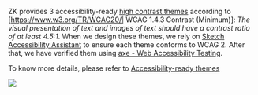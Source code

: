ZK provides 3 accessibility-ready [high contrast
themes](https://www.zkoss.org/wiki/ZK_Developer's_Reference/Theming_and_Styling/ZK_Official_Themes#Accessibility-ready_themes)
according to \[<https://www.w3.org/TR/WCAG20/>\| WCAG 1.4.3 Contrast
(Minimum)\]: *The visual presentation of text and images of text should
have a contrast ratio of at least 4.5:1*. When we design these themes,
we rely on [Sketch Accessibility
Assistant](https://www.sketch.com/extensions/assistants/sketch-accessibility-assistant/)
to ensure each theme conforms to WCAG 2. After that, we have verified
them using [axe - Web Accessibility
Testing](https://chrome.google.com/webstore/detail/axe-web-accessibility-tes/lhdoppojpmngadmnindnejefpokejbdd).

To know more details, please refer to [ Accessibility-ready
themes]({{site.baseurl}}/zk_dev_ref/Theming_and_Styling/ZK_Official_Themes#Accessibility-ready_themes)

![]({{site.baseurl}}/zk_dev_ref/images/wcag_themes.png)
